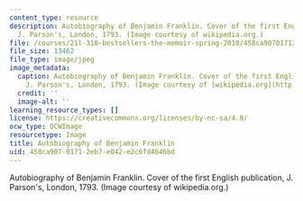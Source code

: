 ```yaml
---
content_type: resource
description: Autobiography of Benjamin Franklin. Cover of the first English publication,
  J. Parson's, London, 1793. (Image courtesy of wikipedia.org.)
file: /courses/21l-310-bestsellers-the-memoir-spring-2010/458ca90701712eb7e042e2c6fd4646bd_21l-310s10-th.jpg
file_size: 13462
file_type: image/jpeg
image_metadata:
  caption: Autobiography of Benjamin Franklin. Cover of the first English publication,
    J. Parson's, London, 1793. (Image courtesy of [wikipedia.org](http://upload.wikimedia.org/wikipedia/commons/archive/0/04/20061211151957!Memoirs_of_Franklin.jpg).)
  credit: ''
  image-alt: ''
learning_resource_types: []
license: https://creativecommons.org/licenses/by-nc-sa/4.0/
ocw_type: OCWImage
resourcetype: Image
title: Autobiography of Benjamin Franklin
uid: 458ca907-0171-2eb7-e042-e2c6fd4646bd
---
```

Autobiography of Benjamin Franklin. Cover of the first English publication, J. Parson's, London, 1793. (Image courtesy of wikipedia.org.)